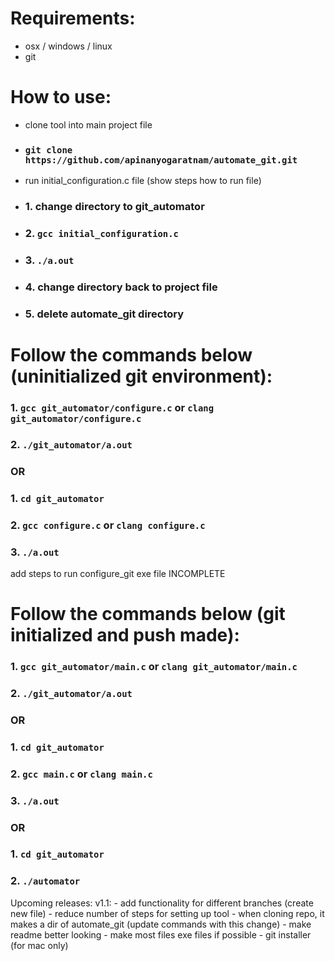 # Requirements:
* osx / windows / linux
* git

# How to use:
* clone tool into main project file
* ### `git clone https://github.com/apinanyogaratnam/automate_git.git`
* run initial_configuration.c file (show steps how to run file)
* ### 1. change directory to git_automator
* ### 2. `gcc initial_configuration.c`
* ### 3. `./a.out`
* ### 4. change directory back to project file
* ### 5. delete automate_git directory

# Follow the commands below (uninitialized git environment):
### 1. `gcc git_automator/configure.c` or `clang git_automator/configure.c`
### 2. `./git_automator/a.out`
###                          OR
### 1. `cd git_automator`
### 2. `gcc configure.c` or `clang configure.c`
### 3. `./a.out`
add steps to run configure_git exe file INCOMPLETE


# Follow the commands below (git initialized and push made): 
### 1. `gcc git_automator/main.c` or `clang git_automator/main.c`
### 2. `./git_automator/a.out`
###                          OR
### 1. `cd git_automator`
### 2. `gcc main.c` or `clang main.c`
### 3. `./a.out`
###                          OR
### 1. `cd git_automator`
### 2. `./automator`

Upcoming releases:
    v1.1: 
        - add functionality for different branches (create new file)
        - reduce number of steps for setting up tool
        - when cloning repo, it makes a dir of automate_git (update commands with this change)
        - make readme better looking
        - make most files exe files if possible
        - git installer (for mac only)